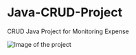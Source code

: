 # Java-CRUD-Project
CRUD Java Project for Monitoring Expense 

![Image of the project](https://github.com/AjBorbzz/Java-CRUD-Project/tree/master/src/CRUD_Pr/Proj1.PNG)
